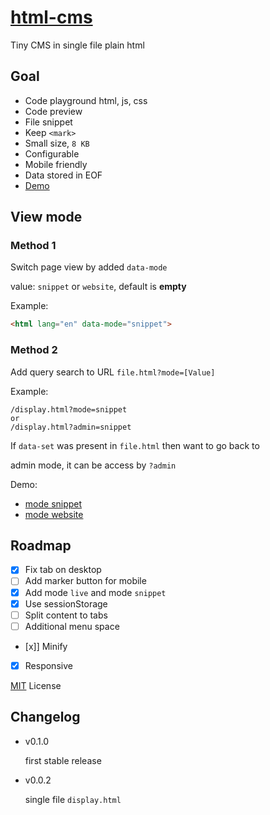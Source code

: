 # [html-cms](https://github.com/jlongyam/html-cms)

Tiny CMS in single file plain html

## Goal

- Code playground html, js, css
- Code preview
- File snippet
- Keep `<mark>`
- Small size, `8 KB`
- Configurable
- Mobile friendly
- Data stored in EOF
- [Demo](https://jlongyam.github.io/html-cms/src/file.html)

## View mode

### Method 1

Switch page view by added `data-mode`

value: `snippet` or `website`, default is **empty**

Example:

```html
<html lang="en" data-mode="snippet">
```

### Method 2

Add query search to URL `file.html?mode=[Value]` 

Example:

```URL
/display.html?mode=snippet
or
/display.html?admin=snippet
```

If `data-set` was present in `file.html` then want to go back to

admin mode, it can be access by `?admin`

Demo:

- [mode snippet](https://jlongyam.github.io/html-cms/src/file.html?mode=snippet)
- [mode website](https://jlongyam.github.io/html-cms/src/file.html?mode=website)

## Roadmap

- [x] Fix tab on desktop
- [ ] Add marker button for mobile
- [x] Add mode `live` and mode `snippet`
- [x] Use sessionStorage
- [ ] Split content to tabs
- [ ] Additional menu space
- [x]] Minify
- [x] Responsive

[MIT](LICENSE) License

## Changelog

- v0.1.0
	
	first stable release

- v0.0.2

	single file `display.html`